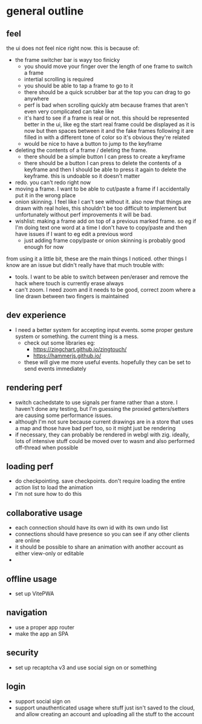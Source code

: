 # general outline

## feel

the ui does not feel nice right now. this is because of:

- the frame switcher bar is wayy too finicky
  - you should move your finger over the length of one frame to switch a frame
  - intertial scrolling is required
  - you should be able to tap a frame to go to it
  - there should be a quick scrubber bar at the top you can drag to go anywhere
  - perf is bad when scrolling quickly atm because frames that aren't even very complicated can take like
  - it's hard to see if a frame is real or not. this should be represented better in the ui, like eg the start real
    frame could be displayed as it is now but then spaces between it and the fake frames following it are filled in
    with a different tone of color so it's obvious they're related
  - would be nice to have a button to jump to the keyframe
- deleting the contents of a frame / deleting the frame.
  - there should be a simple button I can press to create a keyframe
  - there should be a button I can press to delete the contents of a keyframe and then I should be able to press it
    again to delete the keyframe. this is undoable so it doesn't matter
- redo. you can't redo right now
- moving a frame. I want to be able to cut/paste a frame if I accidentally put it in the wrong place
- onion skinning. I feel like I can't see without it. also now that things are drawn with real holes, this shouldn't
  be too difficult to implement but unfortunately without perf improvements it will be bad.
- wishlist: making a frame add on top of a previous marked frame. so eg if I'm doing text one word at a time I don't
  have to copy/paste and then have issues if I want to eg edit a previous word
  - just adding frame copy/paste or onion skinning is probably good enough for now

from using it a little bit, these are the main things I noticed. other things I know are an issue but didn't
really have that much trouble with:

- tools. I want to be able to switch between pen/eraser and remove the hack where touch is currently erase always
- can't zoom. I need zoom and it needs to be good, correct zoom where a line drawn between two fingers is maintained

## dev experience

- I need a better system for accepting input events. some proper gesture system or something. the current thing is a
  mess.
  - check out some libraries eg:
    - https://zingchart.github.io/zingtouch/
    - https://hammerjs.github.io/
  - these will give me more useful events. hopefully they can be set to send events immediately

## rendering perf

- switch cachedstate to use signals per frame rather than a store. I haven't done any testing, but I'm guessing the
  proxied getters/setters are causing some performance issues.
- although I'm not sure because current drawings are in a store that uses a map and those have bad perf too, so it
  might just be rendering
- if necessary, they can probably be rendered in webgl with zig. ideally, lots of intensive stuff could be moved
  over to wasm and also performed off-thread when possible

## loading perf

- do checkpointing. save checkpoints. don't require loading the entire action list to load the animation
- I'm not sure how to do this

## collaborative usage

- each connection should have its own id with its own undo list
- connections should have presence so you can see if any other clients are online
- it should be possible to share an animation with another account as either view-only or editable
-

## offline usage

- set up VitePWA

## navigation

- use a proper app router
- make the app an SPA

## security

- set up recaptcha v3 and use social sign on or something

## login

- support social sign on
- support unauthenticated usage where stuff just isn't saved to the cloud, and allow creating an account and uploading
  all the stuff to the account

